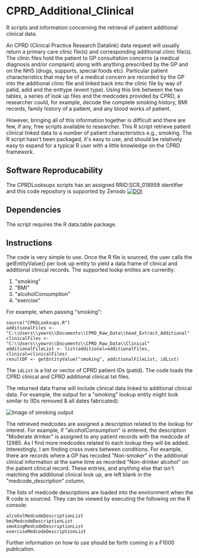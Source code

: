 # CPRD_Additional_Clinical
R scripts and information concerning the retrieval of patient additional clinical data. 

An CPRD (Clinical Practice Research Datalink) data request will usually return a primary care clinic file(s) and corresponding additional clinic file(s). The clinic files hold the patient to GP consultation concerns (a medical diagnosis and/or complaint) along with anything prescribed by the GP and on the NHS (drugs, supports, special foods etc). Particular patient characteristics that may be of a medical concern are recorded by the GP into the additional clinic file and linked back into the clinic file by way of patid, adid and the enttype (event type). Using this link between the two tables, a series of look up files and the medcodes provided by CPRD, a researcher could, for example, decode the complete smoking history, BMI records, family history of a patient, and any blood works of patient. 

However, bringing all of this information together is difficult and there are few, if any, free scripts available to researcher. This R script retrieve patient clinical linked data to a number of patient characteristics e.g., smoking. The R script hasn't been packaged, it's easy to use, and should be relatively easy to expand for a typical R user with a little knowledge on the CPRD framework.

## Software Reproducability 

The CPRDLooksups scripts has an assigned RRID:SCR_018959 identifier and this code repository is supported by Zenodo <a href="https://zenodo.org/badge/latestdoi/286531968"><img src="https://zenodo.org/badge/286531968.svg" alt="DOI"></a>

## Dependencies  

The script requires the R data.table package. 

## Instructions

The code is very simple to use. Once the R file is sourced, the user calls the getEntityValue() per look up entity to yield a data frame of clinical and additional clinical records. The supported lookp entites are currently:
1) "smoking"
2) "BMI"
3) "alcoholConsumption"
4) "exercise"

For example, when passing "smoking":

```
source("CPRDLooksups.R")
additionalFiles <- "C:\\Users\\yewro\\Documents\\CPRD_Raw_Data\\head_Extract_Additional"
clinicalFiles <- "C:\\Users\\yewro\\Documents\\CPRD_Raw_Data\\Clinical"
additionalFileList <- list(additional=additionalFiles, clinical=clinicalFiles)
resultDF <- getEntityValue("smoking", additionalFileList, idList)
```
The `idList` is a list or vector of CPRD patient IDs (patid). The code loads the CPRD clinical and CPRD additional clinical txt files.  

The returned data frame will include clinical data linked to additional clinical data. For example, the output for a "smoking" lookup entity might look similar to (IDs removed & all dates fabricated):

![Image of smoking output](https://github.com/acnash/CPRD_Additional_Clinical/blob/master/smoking.PNG)

The retrieved medcodes are assigned a description related to the lookup for interest. For example, if "alcoholConsumption" is entered, the description "Moderate drinker" is assigned to any patient records with the medcode of 12985. As I find more medcodes related to each lookup they will be added. Interestingly, I am finding cross overs between conditions. For example, there are records where a GP has recoded "Non-smoker" in the additional clinical information at the same time as recorded "Non-drinker alcohol" on the patient clinical record. These entries, and anything else that isn't matching the additional clinical look up, are left blank in the "medcode_description" column. 

The lists of medcode descriptions are loaded into the environment when the R code is sourced. They can be viewed by executing the following on the R console:
```
alcoholMedcodeDescriptionList
bmiMedcodeDescriptionList
smokingMedcodeDescriptionList
exerciseMedcodeDescriptionList
```

Further information on how to use should be forth coming in a F1000 publication. 

